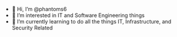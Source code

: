 - 👋 Hi, I’m @phantoms6
- 👀 I’m interested in IT and Software Engineering things
- 🌱 I’m currently learning to do all the things IT, Infrastructure, and Security Related

<!---
phantoms6/phantoms6 is a ✨ special ✨ repository because its `README.md` (this file) appears on your GitHub profile.
You can click the Preview link to take a look at your changes.
--->
